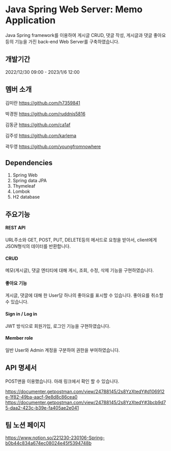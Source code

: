 # Java Spring Web Server: Memo Application
Java Spring framework를 이용하여 게시글 CRUD, 댓글 작성, 게시글과 댓글 좋아요 등의 기능을 가진 back-end Web Server를 구축하였습니다.

## 개발기간
2022/12/30 09:00 - 2023/1/6 12:00

## 멤버 소개
김미란 https://github.com/h7359841

박경원 https://github.com/ruddnjs5816

김동균 https://github.com/ca1af

김주성 https://github.com/karlema

곽두영 https://github.com/youngfromnowhere

## Dependencies
1. Spring Web
2. Spring data JPA
3. Thymeleaf
4. Lombok
5. H2 database

## 주요기능
#### REST API
URL주소와 GET, POST, PUT, DELETE등의 메서드로 요청을 받아서, client에게 JSON형식의 데이터를 반환합니다.
#### CRUD
메모(게시글), 댓글 엔티티에 대해 게시, 조회, 수정, 삭제 기능을 구현하였습니다.
#### 좋아요 기능
게시글, 댓글에 대해 한 User당 하나의 좋아요를 표시할 수 있습니다.
좋아요를 취소할 수 있습니다.
#### Sign in / Log in
JWT 방식으로 회원가입, 로그인 기능을 구현하였습니다.
#### Member role
일반 User와 Admin 계정을 구분하여 권한을 부여하였습니다.

## API 명세서

POST맨을 이용했습니다. 아래 링크에서 확인 할 수 있습니다.

https://documenter.getpostman.com/view/24788145/2s8YzXtedY#d106912e-1f82-49ba-aacf-9e8d8c86cea0
https://documenter.getpostman.com/view/24788145/2s8YzXtedY#3bcb9d75-daa2-423c-b39e-fa405ae2e041

## 팀 노션 페이지

https://www.notion.so/221230-230106-Spring-b0b44c834a674ec08024e45f5394748b


